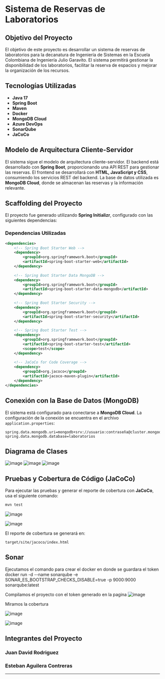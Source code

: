 # Sistema de Reservas de Laboratorios

## Objetivo del Proyecto
El objetivo de este proyecto es desarrollar un sistema de reservas de laboratorios para la decanatura de Ingeniería de Sistemas en la Escuela Colombiana de Ingeniería Julio Garavito. El sistema permitirá gestionar la disponibilidad de los laboratorios, facilitar la reserva de espacios y mejorar la organización de los recursos.

## Tecnologías Utilizadas
- **Java 17**
- **Spring Boot**
- **Maven**
- **Docker**
- **MongoDB Cloud**
- **Azure DevOps**
- **SonarQube**
- **JaCoCo**

## Modelo de Arquitectura Cliente-Servidor
El sistema sigue el modelo de arquitectura cliente-servidor. El backend está desarrollado con **Spring Boot**, proporcionando una API REST para gestionar las reservas. El frontend se desarrollará con **HTML, JavaScript y CSS**, consumiendo los servicios REST del backend. La base de datos utilizada es **MongoDB Cloud**, donde se almacenan las reservas y la información relevante.

## Scaffolding del Proyecto
El proyecto fue generado utilizando **Spring Initializr**, configurado con las siguientes dependencias:

### Dependencias Utilizadas
```xml
<dependencies>
    <!-- Spring Boot Starter Web -->
    <dependency>
        <groupId>org.springframework.boot</groupId>
        <artifactId>spring-boot-starter-web</artifactId>
    </dependency>
    
    <!-- Spring Boot Starter Data MongoDB -->
    <dependency>
        <groupId>org.springframework.boot</groupId>
        <artifactId>spring-boot-starter-data-mongodb</artifactId>
    </dependency>
    
    <!-- Spring Boot Starter Security -->
    <dependency>
        <groupId>org.springframework.boot</groupId>
        <artifactId>spring-boot-starter-security</artifactId>
    </dependency>
    
    <!-- Spring Boot Starter Test -->
    <dependency>
        <groupId>org.springframework.boot</groupId>
        <artifactId>spring-boot-starter-test</artifactId>
        <scope>test</scope>
    </dependency>
    
    <!-- JaCoCo for Code Coverage -->
    <dependency>
        <groupId>org.jacoco</groupId>
        <artifactId>jacoco-maven-plugin</artifactId>
    </dependency>
</dependencies>
```

## Conexión con la Base de Datos (MongoDB)
El sistema está configurado para conectarse a **MongoDB Cloud**. La configuración de la conexión se encuentra en el archivo `application.properties`:

```properties
spring.data.mongodb.uri=mongodb+srv://usuario:contraseña@cluster.mongodb.net/laboratorios
spring.data.mongodb.database=laboratorios
```

## Diagrama de Clases

![image](https://github.com/user-attachments/assets/3066fd8f-6bd3-4028-a3b5-dfef80df56f5)
![image](https://github.com/user-attachments/assets/b93197aa-092e-4347-90fa-3e6d4c93d599)
![image](https://github.com/user-attachments/assets/99902ea8-1eea-4ef6-8c18-15af3146fe2d)



## Pruebas y Cobertura de Código (JaCoCo)
Para ejecutar las pruebas y generar el reporte de cobertura con **JaCoCo**, usa el siguiente comando:

```sh
mvn test
```
![image](https://github.com/user-attachments/assets/f791215e-d6b3-48e6-8ef6-051a813487d9)

![image](https://github.com/user-attachments/assets/a5d31cab-a284-4bc5-ade2-b86a63e29df9)


El reporte de cobertura se generará en:
```
target/site/jacoco/index.html
```

## Sonar


Ejecutamos el comando para crear el docker en donde se guardara el token
docker run -d --name sonarqube -e SONAR_ES_BOOTSTRAP_CHECKS_DISABLE=true -p 9000:9000 sonarqube:latest

Compilamos el proyecto con el token generado en la pagina
![image](https://github.com/user-attachments/assets/88c30117-0c6c-4c58-9560-92ee79560465)


Miramos la cobertura


![image](https://github.com/user-attachments/assets/e7685c2b-5959-4682-8313-5f7f1b624576)



![image](https://github.com/user-attachments/assets/fc447250-66ad-44e1-8c21-76f39fb2d06e)

## Integrantes del Proyecto
### Juan David Rodriguez
### Esteban Aguilera Contreras

---




